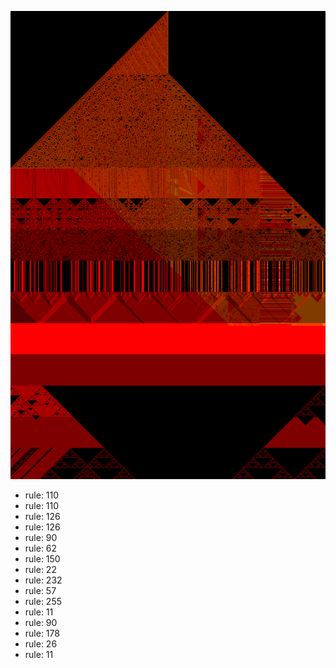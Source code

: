 ![photo](./output.png) 
 * rule: 110
* rule: 110
* rule: 126
* rule: 126
* rule: 90
* rule: 62
* rule: 150
* rule: 22
* rule: 232
* rule: 57
* rule: 255
* rule: 11
* rule: 90
* rule: 178
* rule: 26
* rule: 11
